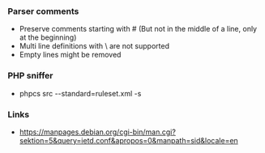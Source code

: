 ### Parser comments
* Preserve comments starting with # (But not in the middle of a line, only at the beginning)
* Multi line definitions with \ are not supported
* Empty lines might be removed

### PHP sniffer
* phpcs src --standard=ruleset.xml -s

### Links
* https://manpages.debian.org/cgi-bin/man.cgi?sektion=5&query=ietd.conf&apropos=0&manpath=sid&locale=en